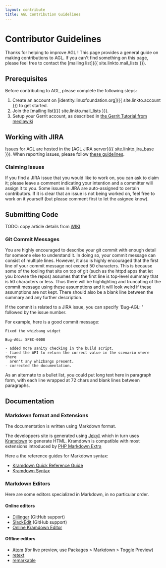 ```yaml
---
layout: contribute
title: AGL Contribution Guidelines
---
```


# Contributor Guidelines

Thanks for helping to improve AGL ! This page provides a general guide on making contributions to AGL. If you can't find something on this page, please feel free to contact the [mailing list]({{ site.linkto.mail_lists }}).

## Prerequisites

Before contributing to AGL, please complete the following steps:

1. Create an account on [identity.linuxfoundation.org]({{ site.linkto.account }}) to get started.
2. Join the [mailing list]({{ site.linkto.mail_lists }}).
3. Setup your Gerrit account, as described in [the Gerrit Tutorial from mediawiki](https://www.mediawiki.org/wiki/Gerrit/Tutorial)

## Working with JIRA

Issues for AGL are hosted in the [AGL JIRA server]({{ site.linkto.jira_base }}). When reporting issues, please follow [these guidelines](./issues.html).

### Claiming Issues
If you find a JIRA issue that you would like to work on, you can ask to claim it; please leave a comment indicating your intention and a committer will assign it to you. Some issues in JIRA are auto-assigned to certain contributors. If it is clear that an issue is not being worked on, feel free to work on it yourself (but please comment first to let the asignee know).

## Submitting Code

TODO: copy article details from [WIKI](https://wiki.automotivelinux.org/agl-distro/contributing)

### Git Commit Messages

You are highly encouraged to describe your git commit with enough detail for someone else to understand it. In doing so, your commit message can consist of multiple lines. However, it also is highly encouraged that the first line of your commit message not exceed 50 characters. This is because some of the tooling that sits on top of git (such as the httpd apps that let you browse the repos) assumes that the first line is top-level summary that is 50 characters or less. Thus there will be highlighting and truncating of the commit message using these assumptions and it will look weird if these assumptions are not kept. There should also be a blank line between the summary and any further description.

If the commit is related to a JIRA issue, you can specify 'Bug-AGL: ' followed by the issue number.

For example, here is a good commit message:

```
Fixed the whizbang widget

Bug-AGL: SPEC-0000

- added more sanity checking in the build script.
- fixed the API to return the correct value in the scenario where there
  aren't any whizbangs present.
- corrected the documentation.
```

As an alternate to a bullet list, you could put long text here in paragraph form, with each line wrapped at 72 chars and blank lines between paragraphs.

## Documentation

### Markdown format and Extensions

The documentation is written using Markdown format.

The developpers site is generated using  [Jekyll](https://jekyllrb.com) which in turn uses [Kramdown](http://kramdown.gettalong.org/) to generate HTML. Kramdown is compatible with most extensions introduced by [PHP Markdown Extra](http://michelf.com/projects/php-markdown/extra/)

Here a the reference guides for Markdown syntax:

* [Kramdown Quick Reference Guide](http://kramdown.gettalong.org/quickref.html)
* [Kramdown Syntax](http://kramdown.gettalong.org/syntax.html)

### Markdown Editors

Here are some editors specialized in Markdown, in no particular order.

#### Online editors

* [Dillinger](http://dillinger.io/) (GitHub support)
* [SlackEdit](https://stackedit.io/) (GitHub support)
* [Online Kramdown Editor](https://kramdown.herokuapp.com/)

#### Offline editors

* [Atom](https://atom.io/) (for live preview, use Packages > Markdown > Toggle Preview)
* [retext](https://github.com/retext-project/retext)
* [remarkable](http://remarkableapp.github.io/)

